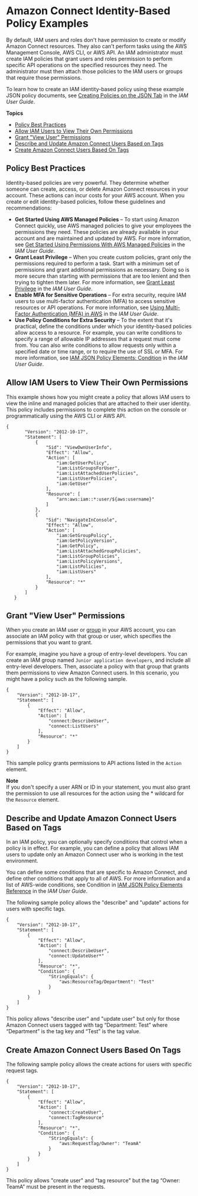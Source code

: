 # Amazon Connect Identity\-Based Policy Examples<a name="security_iam_id-based-policy-examples"></a>

By default, IAM users and roles don't have permission to create or modify Amazon Connect resources\. They also can't perform tasks using the AWS Management Console, AWS CLI, or AWS API\. An IAM administrator must create IAM policies that grant users and roles permission to perform specific API operations on the specified resources they need\. The administrator must then attach those policies to the IAM users or groups that require those permissions\.

To learn how to create an IAM identity\-based policy using these example JSON policy documents, see [Creating Policies on the JSON Tab](https://docs.aws.amazon.com/IAM/latest/UserGuide/access_policies_create.html#access_policies_create-json-editor) in the *IAM User Guide*\.

**Topics**
+ [Policy Best Practices](#security_iam_service-with-iam-policy-best-practices)
+ [Allow IAM Users to View Their Own Permissions](#security_iam_id-based-policy-examples-view-own-permissions)
+ [Grant "View User" Permissions](#security_iam_id-based-policy-example-view-user-permissions)
+ [Describe and Update Amazon Connect Users Based on Tags](#security_iam_id-based-policy-examples-view-widget-tags)
+ [Create Amazon Connect Users Based On Tags](#connect-access-control-resources-example2)

## Policy Best Practices<a name="security_iam_service-with-iam-policy-best-practices"></a>

Identity\-based policies are very powerful\. They determine whether someone can create, access, or delete Amazon Connect resources in your account\. These actions can incur costs for your AWS account\. When you create or edit identity\-based policies, follow these guidelines and recommendations:
+ **Get Started Using AWS Managed Policies** – To start using Amazon Connect quickly, use AWS managed policies to give your employees the permissions they need\. These policies are already available in your account and are maintained and updated by AWS\. For more information, see [Get Started Using Permissions With AWS Managed Policies](https://docs.aws.amazon.com/IAM/latest/UserGuide/best-practices.html#bp-use-aws-defined-policies) in the *IAM User Guide*\.
+ **Grant Least Privilege** – When you create custom policies, grant only the permissions required to perform a task\. Start with a minimum set of permissions and grant additional permissions as necessary\. Doing so is more secure than starting with permissions that are too lenient and then trying to tighten them later\. For more information, see [Grant Least Privilege](https://docs.aws.amazon.com/IAM/latest/UserGuide/best-practices.html#grant-least-privilege) in the *IAM User Guide*\.
+ **Enable MFA for Sensitive Operations** – For extra security, require IAM users to use multi\-factor authentication \(MFA\) to access sensitive resources or API operations\. For more information, see [Using Multi\-Factor Authentication \(MFA\) in AWS](https://docs.aws.amazon.com/IAM/latest/UserGuide/id_credentials_mfa.html) in the *IAM User Guide*\.
+ **Use Policy Conditions for Extra Security** – To the extent that it's practical, define the conditions under which your identity\-based policies allow access to a resource\. For example, you can write conditions to specify a range of allowable IP addresses that a request must come from\. You can also write conditions to allow requests only within a specified date or time range, or to require the use of SSL or MFA\. For more information, see [IAM JSON Policy Elements: Condition](https://docs.aws.amazon.com/IAM/latest/UserGuide/reference_policies_elements_condition.html) in the *IAM User Guide*\.

## Allow IAM Users to View Their Own Permissions<a name="security_iam_id-based-policy-examples-view-own-permissions"></a>

This example shows how you might create a policy that allows IAM users to view the inline and managed policies that are attached to their user identity\. This policy includes permissions to complete this action on the console or programmatically using the AWS CLI or AWS API\.

```
{
       "Version": "2012-10-17",
       "Statement": [
           {
               "Sid": "ViewOwnUserInfo",
               "Effect": "Allow",
               "Action": [
                   "iam:GetUserPolicy",
                   "iam:ListGroupsForUser",
                   "iam:ListAttachedUserPolicies",
                   "iam:ListUserPolicies",
                   "iam:GetUser"
               ],
               "Resource": [
                   "arn:aws:iam::*:user/${aws:username}"
               ]
           },
           {
               "Sid": "NavigateInConsole",
               "Effect": "Allow",
               "Action": [
                   "iam:GetGroupPolicy",
                   "iam:GetPolicyVersion",
                   "iam:GetPolicy",
                   "iam:ListAttachedGroupPolicies",
                   "iam:ListGroupPolicies",
                   "iam:ListPolicyVersions",
                   "iam:ListPolicies",
                   "iam:ListUsers"
               ],
               "Resource": "*"
           }
       ]
   }
```

## Grant "View User" Permissions<a name="security_iam_id-based-policy-example-view-user-permissions"></a>

When you create an IAM user or [group](https://docs.aws.amazon.com/IAM/latest/UserGuide/id.html#id_iam-groups) in your AWS account, you can associate an IAM policy with that group or user, which specifies the permissions that you want to grant\.

For example, imagine you have a group of entry\-level developers\. You can create an IAM group named `Junior application developers`, and include all entry\-level developers\. Then, associate a policy with that group that grants them permissions to view Amazon Connect users\. In this scenario, you might have a policy such as the following sample\. 

```
{
    "Version": "2012-10-17",
    "Statement": [
        {
            "Effect": "Allow",
            "Action": [
                "connect:DescribeUser",
                "connect:ListUsers"
            ],
            "Resource": "*"
        }
    ]
}
```

This sample policy grants permissions to API actions listed in the `Action` element\.

**Note**  
If you don't specify a user ARN or ID in your statement, you must also grant the permission to use all resources for the action using the \* wildcard for the `Resource` element\.

## Describe and Update Amazon Connect Users Based on Tags<a name="security_iam_id-based-policy-examples-view-widget-tags"></a>

In an IAM policy, you can optionally specify conditions that control when a policy is in effect\. For example, you can define a policy that allows IAM users to update only an Amazon Connect user who is working in the test environment\.

You can define some conditions that are specific to Amazon Connect, and define other conditions that apply to all of AWS\. For more information and a list of AWS\-wide conditions, see Condition in [IAM JSON Policy Elements Reference](https://docs.aws.amazon.com/IAM/latest/UserGuide/reference_policies_elements.html#Condition) in the *IAM User Guide*\. 

The following sample policy allows the "describe" and "update" actions for users with specific tags\.

```
{
    "Version": "2012-10-17",
    "Statement": [
        {
            "Effect": "Allow",
            "Action": [
                "connect:DescribeUser",
                "connect:UpdateUser*"
            ],
            "Resource": "*",
            "Condition": {
                "StringEquals": {
                    "aws:ResourceTag/Department": "Test"
                }
            }            
        }
    ]
}
```

This policy allows "describe user" and "update user" but only for those Amazon Connect users tagged with tag “Department: Test” where “Department” is the tag key and “Test” is the tag value\. 

## Create Amazon Connect Users Based On Tags<a name="connect-access-control-resources-example2"></a>

The following sample policy allows the create actions for users with specific request tags\.

```
{
    "Version": "2012-10-17",
    "Statement": [
        {
            "Effect": "Allow",
            "Action": [
                "connect:CreateUser",
                "connect:TagResource"
            ],
            "Resource": "*",
            "Condition": {
                "StringEquals": {
                    "aws:RequestTag/Owner": "TeamA"
                }
            }
        }
    ]
}
```

This policy allows "create user" and "tag resource" but the tag “Owner: TeamA” must be present in the requests\.